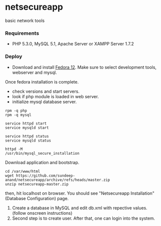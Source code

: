 # netsecureapp
basic network tools

### Requirements

* PHP 5.3.0, MySQL 5.1, Apache Server or XAMPP Server 1.7.2


### Deploy

* Download and install [Fedora 12](https://archives.fedoraproject.org/pub/archive/fedora/linux/releases/12/Fedora/x86_64/iso/Fedora-12-x86_64-DVD.iso). Make sure to select development tools, webserver and mysql.

Once fedora installation is complete. 

- check versions and start servers.
- look if php module is loaded in web server.
- initialize mysql database server.

```
rpm -q php
rpm -q mysql

service httpd start
service mysqld start

service httpd status
service mysqld status

httpd -M
/usr/bin/mysql_secure_installation
```

Download application and bootstrap.

```
cd /var/www/html
wget https://github.com/sundeep-anand/netsecureapp/archive/refs/heads/master.zip
unzip netsecureapp-master.zip
```

then, hit localhost on browser. 
You should see "Netsecureapp Installation" (Database Configuration) page.

1. Create a database in MySQL and edit db.xml with repective values. (follow onscreen instructions)
2. Second step is to create user. After that, one can login into the system. 
